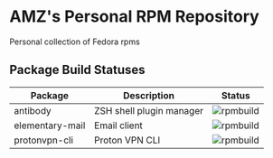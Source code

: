 # AMZ's Personal RPM Repository

Personal collection of Fedora rpms

## Package Build Statuses

Package 			| Description 								| Status
---             	| ---										| ---
antibody 			| ZSH  shell plugin manager					| ![rpmbuild](https://copr.fedorainfracloud.org/coprs/amz/extras/package/anitbody/status_image/last_build.png)
elementary-mail 	| Email client 								| ![rpmbuild](https://copr.fedorainfracloud.org/coprs/amz/extras/package/elementary-mail/status_image/last_build.png)
protonvpn-cli		| Proton VPN CLI							| ![rpmbuild](https://copr.fedorainfracloud.org/coprs/amz/extras/package/protonvpn-cli/status_image/last_build.png)